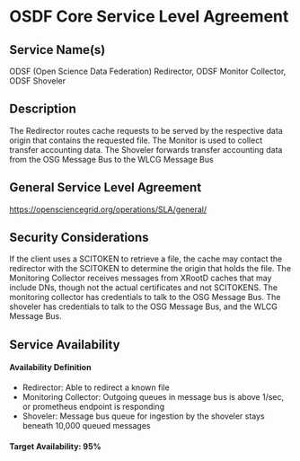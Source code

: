 OSDF Core Service Level Agreement
=================================

Service Name(s)
---------------

ODSF (Open Science Data Federation) Redirector, ODSF Monitor Collector, ODSF Shoveler

Description
-----------

The Redirector routes cache requests to be served by the respective data origin that contains the requested file. The Monitor is used to collect transfer accounting data. The Shoveler forwards transfer accounting data from the OSG Message Bus to the WLCG Message Bus

General Service Level Agreement
-------------------------------

<https://opensciencegrid.org/operations/SLA/general/>

Security Considerations
-----------------------

If the client uses a SCITOKEN to retrieve a file, the cache may contact the redirector with the SCITOKEN to determine the origin that holds the file.  The Monitoring Collector receives messages from XRootD caches that may include DNs, though not the actual certificates and not SCITOKENS.  The monitoring collector has credentials to talk to the OSG Message Bus.  The shoveler has credentials to talk to the OSG Message Bus, and the WLCG Message Bus.

Service Availability
--------------------

#### Availability Definition

   - Redirector: Able to redirect a known file
   - Monitoring Collector: Outgoing queues in message bus is above 1/sec, or prometheus endpoint is responding
   - Shoveler: Message bus queue for ingestion by the shoveler stays beneath 10,000 queued messages


#### Target Availability: 95%
